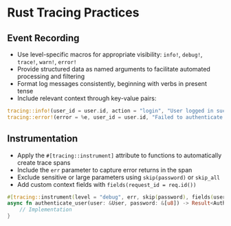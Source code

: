 # Rust Tracing Practices

## Event Recording

- Use level-specific macros for appropriate visibility: `info!`, `debug!`, `trace!`, `warn!`, `error!`
- Provide structured data as named arguments to facilitate automated processing and filtering
- Format log messages consistently, beginning with verbs in present tense
- Include relevant context through key-value pairs:

```rust
tracing::info!(user_id = user.id, action = "login", "User logged in successfully");
tracing::error!(error = %e, user_id = user.id, "Failed to authenticate user");
```

## Instrumentation

- Apply the `#[tracing::instrument]` attribute to functions to automatically create trace spans
- Include the `err` parameter to capture error returns in the span
- Exclude sensitive or large parameters using `skip(password)` or `skip_all`
- Add custom context fields with `fields(request_id = req.id())`

```rust
#[tracing::instrument(level = "debug", err, skip(password), fields(user_id = user.id))]
async fn authenticate_user(user: &User, password: &[u8]) -> Result<AuthToken, AuthError> {
    // Implementation
}
```
